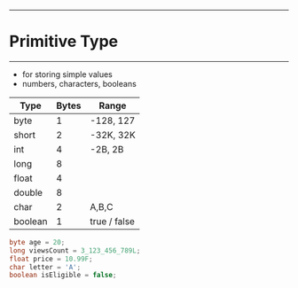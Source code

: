 
---

# Primitive Type

---

- for storing simple values
- numbers, characters, booleans

| Type   | Bytes  | Range   |
|--------|--------|---------|
| byte   | 1   | -128, 127  |
| short   | 2  | -32K, 32K  |
| int  | 4    | -2B, 2B   |
| long | 8 | |
| float | 4 |  |
| double | 8 |  |
| char | 2 | A,B,C |
| boolean | 1 | true / false |

```java
byte age = 20;
long viewsCount = 3_123_456_789L;
float price = 10.99F;
char letter = 'A';
boolean isEligible = false;
```